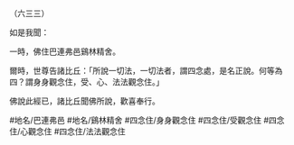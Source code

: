 （六三三）

如是我聞：

一時，佛住巴連弗邑鷄林精舍。

爾時，世尊告諸比丘：「所說一切法，一切法者，謂四念處，是名正說。何等為四？謂身身觀念住，受、心、法法觀念住。」

佛說此經已，諸比丘聞佛所說，歡喜奉行。

#地名/巴連弗邑
#地名/鷄林精舍
#四念住/身身觀念住
#四念住/受觀念住
#四念住/心觀念住
#四念住/法法觀念住
